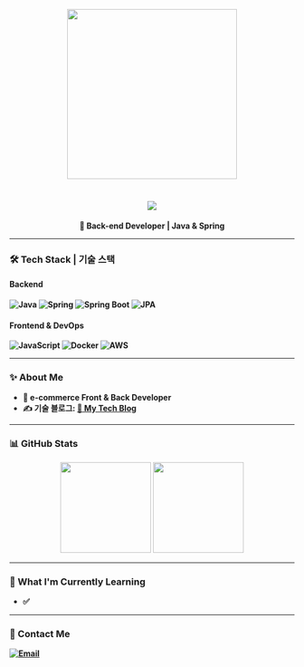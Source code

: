 <p align="center">
  <img src="https://media.giphy.com/media/26AHONQ79FdWZhAI0/giphy.gif" width="300px"/>
</p>

<h1 align="center">
  <img src="https://readme-typing-svg.herokuapp.com/?lines=👋+1st-year+Backend+Developer&font=Ubuntu&color=FF1493&size=30">
</h1>




<p align="center">
  <b>🚀 Back-end Developer | Java & Spring 
</p>

---

### 🛠️ Tech Stack | 기술 스택
#### **Backend**
![Java](https://img.shields.io/badge/Java-007396?style=flat-square&logo=java&logoColor=white)
![Spring](https://img.shields.io/badge/Spring-6DB33F?style=flat-square&logo=springboot&logoColor=white)
![Spring Boot](https://img.shields.io/badge/Spring%20Boot-6DB33F?style=flat-square&logo=springboot&logoColor=white)
![JPA](https://img.shields.io/badge/JPA-6E6E6E?style=flat-square&logo=hibernate&logoColor=white)

#### **Frontend & DevOps**
![JavaScript](https://img.shields.io/badge/JavaScript-F7DF1E?style=flat-square&logo=javascript&logoColor=black)
![Docker](https://img.shields.io/badge/Docker-2496ED?style=flat-square&logo=docker&logoColor=white)
![AWS](https://img.shields.io/badge/AWS-232F3E?style=flat-square&logo=amazonaws&logoColor=white)

---

### ✨ About Me
- 🏢 e-commerce Front & Back Developer 
- ✍ **기술 블로그**: [📖 My Tech Blog]([https://programming](https://blog.naver.com/programming_my00))

---

### 📊 GitHub Stats
<div align="center">
  <img src="https://github-readme-stats.vercel.app/api?username=mingMy-00&show_icons=true&theme=radical&count_private=true" height="160px"/>
  <img src="https://github-readme-streak-stats.herokuapp.com/?user=mingMy-00&theme=radical" height="160px"/>
</div>

---

### 🌱 What I'm Currently Learning
- ✅ 

---

### 🔗 Contact Me
[![Email](https://img.shields.io/badge/Email-mingdidideng@gmail.com-blue?style=flat-square&logo=gmail&logoColor=white)](mingdidideng@gmail.com)
